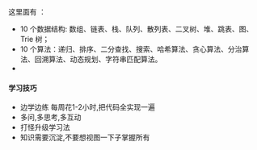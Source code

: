 
这里面有 ：

- 10 个数据结构: 数组、链表、栈、队列、散列表、二叉树、堆、跳表、图、Trie 树；
- 10 个算法：递归、排序、二分查找、搜索、哈希算法、贪心算法、分治算法、回溯算法、动态规划、字符串匹配算法。
- 

#### 学习技巧

- 边学边练  每周花1-2小时,把代码全实现一遍
- 多问,多思考,多互动
- 打怪升级学习法
- 知识需要沉淀,不要想视图一下子掌握所有